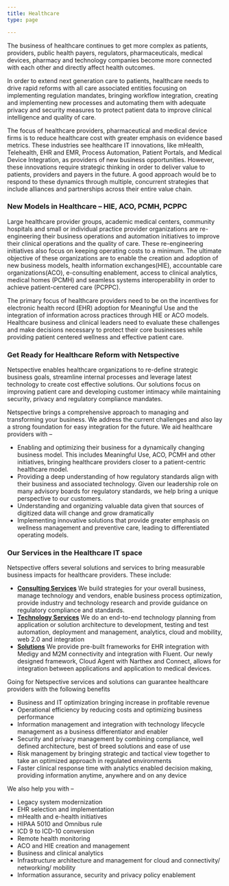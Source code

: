 ```yaml
---
title: Healthcare
type: page

---
```

The business of healthcare continues to get more complex as patients, providers, public health payers, regulators, pharmaceuticals, medical devices, pharmacy and technology companies become more connected with each other and directly affect health outcomes.

In order to extend next generation care to patients, healthcare needs to drive rapid reforms with all care associated entities focusing on implementing regulation mandates, bringing workflow integration, creating and implementing new processes and automating them with adequate privacy and security measures to protect patient data to improve clinical intelligence and quality of care.

The focus of healthcare providers, pharmaceutical and medical device firms is to reduce healthcare cost with greater emphasis on evidence based metrics. These industries see healthcare IT innovations, like mHealth, Telehealth, EHR and EMR, Process Automation, Patient Portals, and Medical Device Integration, as providers of new business opportunities. However, these innovations require strategic thinking in order to deliver value to patients, providers and payers in the future. A good approach would be to respond to these dynamics through multiple, concurrent strategies that include alliances and partnerships across their entire value chain.

### New Models in Healthcare – HIE, ACO, PCMH, PCPPC
Large healthcare provider groups, academic medical centers, community hospitals and small or individual practice provider organizations are re-engineering their business operations and automation initiatives to improve their clinical operations and the quality of care. These re-engineering initiatives also focus on keeping operating costs to a minimum. The ultimate objective of these organizations are to enable the creation and adoption of new business models, health information exchanges(HIE), accountable care organizations(ACO), e-consulting enablement, access to clinical analytics, medical homes (PCMH) and seamless systems interoperability in order to achieve patient-centered care (PCPPC).

The primary focus of healthcare providers need to be on the incentives for electronic health record (EHR) adoption for Meaningful Use and the integration of information across practices through HIE or ACO models. Healthcare business and clinical leaders need to evaluate these challenges and make decisions necessary to protect their core businesses while providing patient centered wellness and effective patient care.

### Get Ready for Healthcare Reform with Netspective
Netspective enables healthcare organizations to re-define strategic business goals, streamline internal processes and leverage latest technology to create cost effective solutions. Our solutions focus on improving patient care and developing customer intimacy while maintaining security, privacy and regulatory compliance mandates.

Netspective brings a comprehensive approach to managing and transforming your business. We address the current challenges and also lay a strong foundation for easy integration for the future. We aid healthcare providers with –

* Enabling and optimizing their business for a dynamically changing business model. This includes Meaningful Use, ACO, PCMH and other initiatives, bringing healthcare providers closer to a patient-centric healthcare model.
* Providing a deep understanding of how regulatory standards align with their business and associated technology. Given our leadership role on many advisory boards for regulatory standards, we help bring a unique perspective to our customers.
* Understanding and organizing valuable data given that sources of digitized data will change and grow dramatically
* Implementing innovative solutions that provide greater emphasis on wellness management and preventive care, leading to differentiated operating models.

### Our Services in the Healthcare IT space
Netspective offers several solutions and services to bring measurable business impacts for healthcare providers. These include:

* **[Consulting Services](/consulting-services/)** We build strategies for your overall business, manage technology and vendors, enable business process optimization, provide industry and technology research and provide guidance on regulatory compliance and standards.
* **[Technology Services](/technology-services/)** We do an end-to-end technology planning from application or solution architecture to development, testing and test automation, deployment and management, analytics, cloud and mobility, web 2.0 and integration
* **[Solutions](/solutions/)** We provide pre-built frameworks for EHR integration with Medigy and M2M connectivity and integration with Fluent. Our newly designed framework, Cloud Agent with Narthex and Connect, allows for integration between applications and application to medical devices.

Going for Netspective services and solutions can guarantee healthcare providers with the following benefits

* Business and IT optimization bringing increase in profitable revenue
* Operational efficiency by reducing costs and optimizing business performance
* Information management and integration with technology lifecycle management as a business differentiator and enabler
* Security and privacy management by combining compliance, well defined architecture, best of breed solutions and ease of use
* Risk management by bringing strategic and tactical view together to take an optimized approach in regulated environments
* Faster clinical response time with analytics enabled decision making, providing information anytime, anywhere and on any device

We also help you with –

* Legacy system modernization
* EHR selection and implementation
* mHealth and e-health initiatives
* HIPAA 5010 and Omnibus rule
* ICD 9 to ICD-10 conversion
* Remote health monitoring
* ACO and HIE creation and management
* Business and clinical analytics
* Infrastructure architecture and management for cloud and connectivity/ networking/ mobility
* Information assurance, security and privacy policy enablement